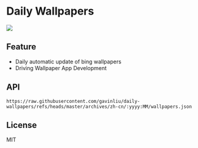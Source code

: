 # Daily Wallpapers
  
![](https://www.bing.com/th?id=OHR.SpringDaffodils_ZH-CN6737270212_UHD.jpg)

## Feature

- Daily automatic update of bing wallpapers
- Driving Wallpaper App Development

## API

```
https://raw.githubusercontent.com/gavinliu/daily-wallpapers/refs/heads/master/archives/zh-cn/:yyyy:MM/wallpapers.json
```

## License

MIT
  